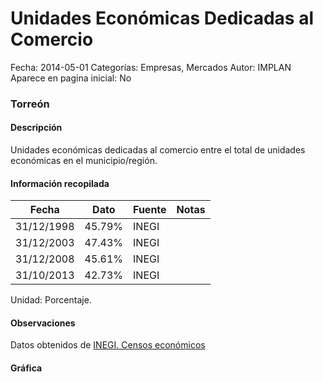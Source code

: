 Unidades Económicas Dedicadas al Comercio
=====

Fecha: 2014-05-01
Categorías: Empresas, Mercados
Autor: IMPLAN
Aparece en pagina inicial: No

### Torreón

#### Descripción

Unidades económicas dedicadas al comercio entre el total de unidades económicas en el municipio/región.

<!-- break -->

#### Información recopilada

<table class="table table-hover table-bordered matriz">
  <thead>
    <tr><th>Fecha</th><th>Dato</th><th>Fuente</th><th>Notas</th></tr>
  </thead>
  <tbody>
    <tr><td class="centrado">31/12/1998</td><td class="derecha">45.79%</td><td>INEGI</td><td></td></tr>
    <tr><td class="centrado">31/12/2003</td><td class="derecha">47.43%</td><td>INEGI</td><td></td></tr>
    <tr><td class="centrado">31/12/2008</td><td class="derecha">45.61%</td><td>INEGI</td><td></td></tr>
    <tr><td class="centrado">31/10/2013</td><td class="derecha">42.73%</td><td>INEGI</td><td></td></tr>
  </tbody>
</table>

Unidad: Porcentaje.

#### Observaciones

Datos obtenidos de [INEGI. Censos económicos](http://www3.inegi.org.mx/sistemas/saic/)

#### Gráfica

<div id="Morrissibcrphh" class="grafica"></div>
  <script>
  new Morris.Line({
    element: 'Morrissibcrphh',
    data: [
      { fecha: '1998-12-31', dato: 45.7900 },
      { fecha: '2003-12-31', dato: 47.4300 },
      { fecha: '2008-12-31', dato: 45.6100 },
      { fecha: '2013-10-31', dato: 42.7300 }
    ],
    xkey: 'fecha',
    ykeys: ['dato'],
    labels: ['Dato'],
    lineColors: ['#FF5B02'],
    xLabelFormat: function(d) {
      return d.getDate()+'/'+(d.getMonth()+1)+'/'+d.getFullYear();
    },
    dateFormat: function (ts) {
      var d = new Date(ts);
      return d.getDate() + '/' + (d.getMonth() + 1) + '/' + d.getFullYear();
    }
  });
  </script>
